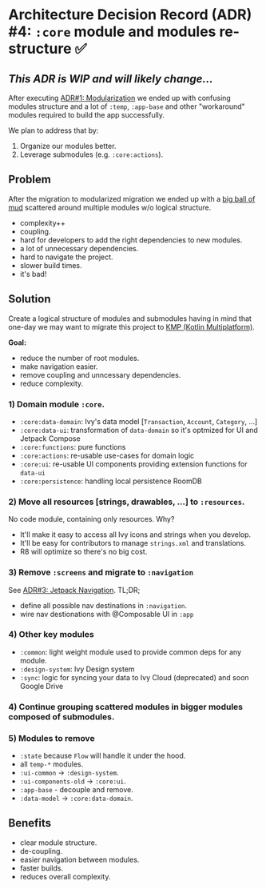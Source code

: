 # Architecture Decision Record (ADR) #4: `:core` module and modules re-structure ✅

## _This ADR is WIP and will likely change..._

After executing [ADR#1: Modularization](ADR#1%20Modularization%20(Done).md) we ended up with confusing modules structure and a lot of `:temp`, `:app-base` and other "workaround" modules required to build the app successfully.

We plan to address that by:
1) Organize our modules better.
2) Leverage submodules (e.g. `:core:actions`).

## Problem

After the migration to modularized migration we ended up with a [big ball of mud](https://en.wikipedia.org/wiki/Big_ball_of_mud) scattered around multiple modules w/o logical structure.
- complexity++
- coupling.
- hard for developers to add the right dependencies to new modules.
- a lot of unnecessary dependencies.
- hard to navigate the project.
- slower build times.
- it's bad!

## Solution

Create a logical structure of modules and submodules having in mind that one-day we may want to migrate this project to [KMP (Kotlin Multiplatform)](https://kotlinlang.org/docs/multiplatform.html).

**Goal:**
- reduce the number of root modules.
- make navigation easier.
- remove coupling and unncessary dependencies.
- reduce complexity.

### 1) Domain module `:core`.
- `:core:data-domain`: Ivy's data model [`Transaction`, `Account`, `Category`, ...]
- `:core:data-ui`: transformation of `data-domain` so it's optmized for UI and Jetpack Compose
- `:core:functions`: pure functions
- `:core:actions`: re-usable use-cases for domain logic
- `:core:ui`: re-usable UI components providing extension functions for `data-ui`
- `:core:persistence`: handling local persistence RoomDB

### 2) Move all resources [strings, drawables, ...] to `:resources`.
No code module, containing only resources. Why?
- It'll make it easy to access all Ivy icons and strings when you develop.
- It'll be easy for contributors to manage `strings.xml` and translations.
- R8 will optimize so there's no big cost.

### 3) Remove `:screens` and migrate to `:navigation` 
See [ADR#3: Jetpack Navigation](ADR#3%20Jetpack%20Navigation%20(WIP).md). TL;DR;
- define all possible nav destinations in `:navigation`.
- wire nav destionations with @Composable UI in `:app`

### 4) Other key modules
- `:common`: light weight module used to provide common deps for any module.
- `:design-system`: Ivy Design system
- `:sync`: logic for syncing your data to Ivy Cloud (deprecated) and soon Google Drive

### 4) Continue grouping scattered modules in bigger modules composed of submodules.

### 5) Modules to remove
- `:state` because `Flow` will handle it under the hood.
- all `temp-*` modules.
- `:ui-common` -> `:design-system`.
- `:ui-components-old` -> `:core:ui`.
- `:app-base` - decouple and remove.
- `:data-model` -> `:core:data-domain`.

## Benefits
- clear module structure.
- de-coupling.
- easier navigation between modules.
- faster builds.
- reduces overall complexity.